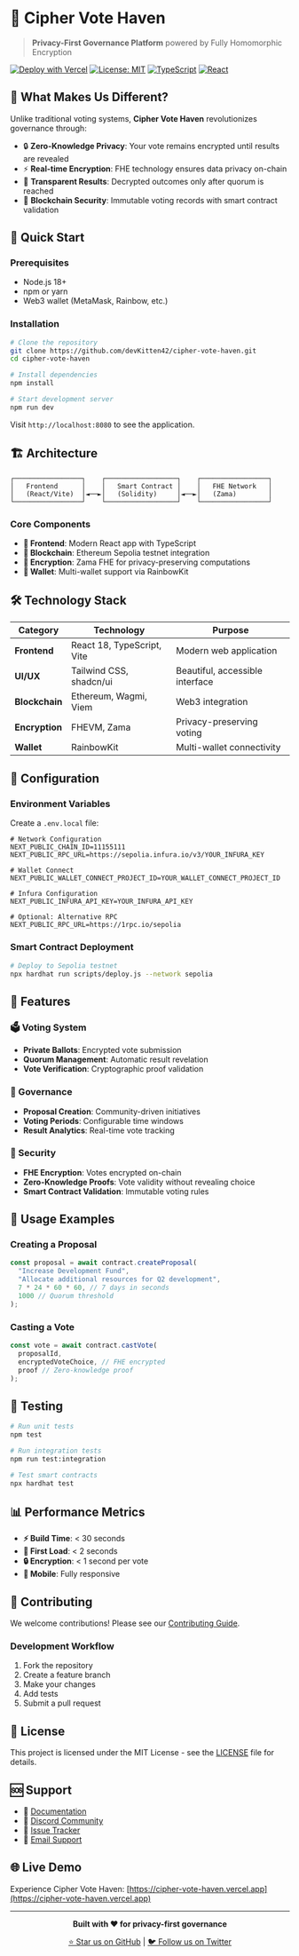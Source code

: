 # 🔐 Cipher Vote Haven

> **Privacy-First Governance Platform** powered by Fully Homomorphic Encryption

[![Deploy with Vercel](https://vercel.com/button)](https://vercel.com/new/clone?repository-url=https://github.com/devKitten42/cipher-vote-haven)
[![License: MIT](https://img.shields.io/badge/License-MIT-yellow.svg)](https://opensource.org/licenses/MIT)
[![TypeScript](https://img.shields.io/badge/TypeScript-007ACC?logo=typescript&logoColor=white)](https://www.typescriptlang.org/)
[![React](https://img.shields.io/badge/React-20232A?logo=react&logoColor=61DAFB)](https://reactjs.org/)

## 🌟 What Makes Us Different?

Unlike traditional voting systems, **Cipher Vote Haven** revolutionizes governance through:

- 🔒 **Zero-Knowledge Privacy**: Your vote remains encrypted until results are revealed
- ⚡ **Real-time Encryption**: FHE technology ensures data privacy on-chain
- 🎯 **Transparent Results**: Decrypted outcomes only after quorum is reached
- 🔗 **Blockchain Security**: Immutable voting records with smart contract validation

## 🚀 Quick Start

### Prerequisites
- Node.js 18+ 
- npm or yarn
- Web3 wallet (MetaMask, Rainbow, etc.)

### Installation

```bash
# Clone the repository
git clone https://github.com/devKitten42/cipher-vote-haven.git
cd cipher-vote-haven

# Install dependencies
npm install

# Start development server
npm run dev
```

Visit `http://localhost:8080` to see the application.

## 🏗️ Architecture

```
┌─────────────────┐    ┌──────────────────┐    ┌─────────────────┐
│   Frontend      │    │   Smart Contract │    │   FHE Network   │
│   (React/Vite)  │◄──►│   (Solidity)     │◄──►│   (Zama)        │
└─────────────────┘    └──────────────────┘    └─────────────────┘
```

### Core Components

- **🎨 Frontend**: Modern React app with TypeScript
- **🔗 Blockchain**: Ethereum Sepolia testnet integration
- **🔐 Encryption**: Zama FHE for privacy-preserving computations
- **💼 Wallet**: Multi-wallet support via RainbowKit

## 🛠️ Technology Stack

| Category | Technology | Purpose |
|----------|------------|---------|
| **Frontend** | React 18, TypeScript, Vite | Modern web application |
| **UI/UX** | Tailwind CSS, shadcn/ui | Beautiful, accessible interface |
| **Blockchain** | Ethereum, Wagmi, Viem | Web3 integration |
| **Encryption** | FHEVM, Zama | Privacy-preserving voting |
| **Wallet** | RainbowKit | Multi-wallet connectivity |

## 🔧 Configuration

### Environment Variables

Create a `.env.local` file:

```env
# Network Configuration
NEXT_PUBLIC_CHAIN_ID=11155111
NEXT_PUBLIC_RPC_URL=https://sepolia.infura.io/v3/YOUR_INFURA_KEY

# Wallet Connect
NEXT_PUBLIC_WALLET_CONNECT_PROJECT_ID=YOUR_WALLET_CONNECT_PROJECT_ID

# Infura Configuration
NEXT_PUBLIC_INFURA_API_KEY=YOUR_INFURA_API_KEY

# Optional: Alternative RPC
NEXT_PUBLIC_RPC_URL=https://1rpc.io/sepolia
```

### Smart Contract Deployment

```bash
# Deploy to Sepolia testnet
npx hardhat run scripts/deploy.js --network sepolia
```

## 📱 Features

### 🗳️ Voting System
- **Private Ballots**: Encrypted vote submission
- **Quorum Management**: Automatic result revelation
- **Vote Verification**: Cryptographic proof validation

### 👥 Governance
- **Proposal Creation**: Community-driven initiatives
- **Voting Periods**: Configurable time windows
- **Result Analytics**: Real-time vote tracking

### 🔐 Security
- **FHE Encryption**: Votes encrypted on-chain
- **Zero-Knowledge Proofs**: Vote validity without revealing choice
- **Smart Contract Validation**: Immutable voting rules

## 🎯 Usage Examples

### Creating a Proposal

```typescript
const proposal = await contract.createProposal(
  "Increase Development Fund",
  "Allocate additional resources for Q2 development",
  7 * 24 * 60 * 60, // 7 days in seconds
  1000 // Quorum threshold
);
```

### Casting a Vote

```typescript
const vote = await contract.castVote(
  proposalId,
  encryptedVoteChoice, // FHE encrypted
  proof // Zero-knowledge proof
);
```

## 🧪 Testing

```bash
# Run unit tests
npm test

# Run integration tests
npm run test:integration

# Test smart contracts
npx hardhat test
```

## 📊 Performance Metrics

- **⚡ Build Time**: < 30 seconds
- **🚀 First Load**: < 2 seconds
- **🔒 Encryption**: < 1 second per vote
- **📱 Mobile**: Fully responsive

## 🤝 Contributing

We welcome contributions! Please see our [Contributing Guide](CONTRIBUTING.md).

### Development Workflow

1. Fork the repository
2. Create a feature branch
3. Make your changes
4. Add tests
5. Submit a pull request

## 📄 License

This project is licensed under the MIT License - see the [LICENSE](LICENSE) file for details.

## 🆘 Support

- 📖 [Documentation](https://docs.ciphervotehaven.com)
- 💬 [Discord Community](https://discord.gg/ciphervotehaven)
- 🐛 [Issue Tracker](https://github.com/devKitten42/cipher-vote-haven/issues)
- 📧 [Email Support](mailto:support@ciphervotehaven.com)

## 🌐 Live Demo

Experience Cipher Vote Haven: [https://cipher-vote-haven.vercel.app](https://cipher-vote-haven.vercel.app)

---

<div align="center">

**Built with ❤️ for privacy-first governance**

[⭐ Star us on GitHub](https://github.com/devKitten42/cipher-vote-haven) | [🐦 Follow us on Twitter](https://twitter.com/ciphervotehaven)

</div>